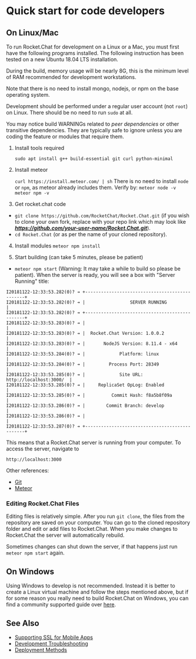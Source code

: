 # Quick start for code developers

## On Linux/Mac

To run Rocket.Chat for development on a Linux or a Mac, you must first have the following programs installed.
 The following instruction has been tested on a new Ubuntu 18.04 LTS installation.

During the build, memory usage will be nearly 8G, this is the minimum level of RAM recommended for development workstations.

Note that there is no need to install mongo, nodejs, or npm on the base operating system.

Development should be performed under a regular user account (not `root`) on Linux.  There should be no need to run `sudo` at all.

You may notice build WARNINGs related to _peer dependencies_  or other transitive dependencies.  They are typically safe to ignore unless you are coding the feature or modules that require them.

1. Install tools required

    `sudo apt install g++ build-essential git curl python-minimal`

2. Install meteor

    `curl https://install.meteor.com/ | sh`
    There is no need to install `node` or `npm`, as meteor already includes them.  Verify by:
    `meteor node -v`
    `meteor npm -v`

3. Get rocket.chat code
- `git clone https://github.com/RocketChat/Rocket.Chat.git` (if you wish to clone your own fork, replace with your repo link which may look like __*https://github.com/your-user-name/Rocket.Chat.git*__).
- `cd Rocket.Chat` (or as per the name of your cloned repository).

4. Install modules
    `meteor npm install`

5. Start building (can take 5 minutes, please be patient)
- `meteor npm start` (Warning: It may take a while to build so please be patient).
When the server is ready, you will see a box with "Server Running" title:

```
I20181122-12:33:53.282(0)? ➔ +-----------------------------------------------+
I20181122-12:33:53.282(0)? ➔ |                 SERVER RUNNING                |
I20181122-12:33:53.282(0)? ➔ +-----------------------------------------------+
I20181122-12:33:53.283(0)? ➔ |                                               |
I20181122-12:33:53.283(0)? ➔ |  Rocket.Chat Version: 1.0.0.2          |
I20181122-12:33:53.283(0)? ➔ |       NodeJS Version: 8.11.4 - x64            |
I20181122-12:33:53.284(0)? ➔ |             Platform: linux                   |
I20181122-12:33:53.284(0)? ➔ |         Process Port: 28349                   |
I20181122-12:33:53.285(0)? ➔ |             Site URL: http://localhost:3000/  |
I20181122-12:33:53.285(0)? ➔ |     ReplicaSet OpLog: Enabled                 |
I20181122-12:33:53.285(0)? ➔ |          Commit Hash: f8a5b8f09a              |
I20181122-12:33:53.286(0)? ➔ |        Commit Branch: develop                 |
I20181122-12:33:53.286(0)? ➔ |                                               |
I20181122-12:33:53.287(0)? ➔ +-----------------------------------------------+
```

This means that a Rocket.Chat server is running from your computer. To access the server, navigate to

`http://localhost:3000`

Other references:

- [Git](https://git-scm.com/book/en/v2/Getting-Started-Installing-Git)
- [Meteor](https://www.meteor.com/install)

### Editing Rocket.Chat Files

Editing files is relatively simple. After you run `git clone`, the files from the repository are saved on
your computer. You can go to the cloned repository folder and edit or add files to Rocket.Chat.
When you make changes to Rocket.Chat the server will automatically rebuild.

Sometimes changes can shut down the server, if that happens just run `meteor npm start` again.

## On Windows

Using Windows to develop is not recommended. Instead it is better to create a Linux virtual machine and follow the steps mentioned above, but if for some reason you really need to build Rocket.Chat on Windows, you can find a community supported guide over [here](../../installation/community-supported-installation/windows-server/).

## See Also

- [Supporting SSL for Mobile Apps](../mobile-apps/supporting-ssl/)
- [Development Troubleshooting](../../developer-guides/troubleshooting/)
- [Deployment Methods](../../installation/paas-deployments/)

